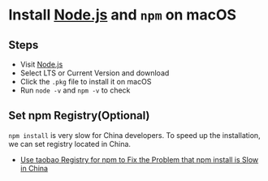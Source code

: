 # Install [Node.js](https://nodejs.org/en/) and `npm` on macOS

## Steps
* Visit [Node.js](https://nodejs.org/en/) 
* Select LTS or Current Version and download 
* Click the `.pkg` file to install it on macOS
* Run `node -v` and `npm -v` to check

## Set npm Registry(Optional)
`npm install` is very slow for China developers.
To speed up the installation, we can set registry located in China.

* [Use taobao Registry for npm to Fix the Problem that npm install is Slow in China](https://github.com/northbright/Notes/blob/master/front-end-web-dev/npm/use-taobao-registry-for-npm-to-fix-the-problem-that-npm-install-is-slow-in-china.md)
